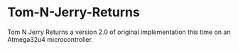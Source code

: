 # Tom-N-Jerry-Returns
Tom N Jerry Returns a version 2.0 of original implementation this time on an Atmega32u4 microcontroller. 

